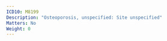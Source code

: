 ```yaml
---
ICD10: M8199
Description: "Osteoporosis, unspecified: Site unspecified"
Matters: No
Weight: 0
---
```


